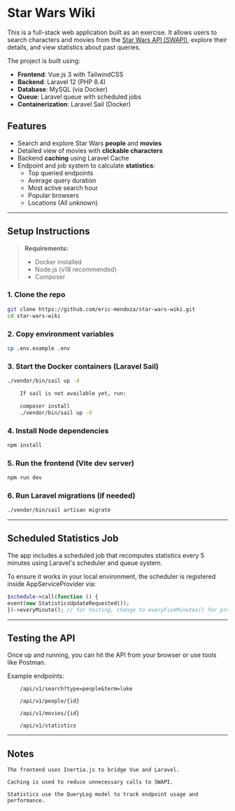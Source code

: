 # Star Wars Wiki

This is a full-stack web application built as an exercise. It allows users to search characters and movies from the [Star Wars API (SWAPI)](https://swapi.tech), explore their details, and view statistics about past queries.

The project is built using:

- **Frontend**: Vue.js 3 with TailwindCSS
- **Backend**: Laravel 12 (PHP 8.4)
- **Database**: MySQL (via Docker)
- **Queue**: Laravel queue with scheduled jobs
- **Containerization**: Laravel Sail (Docker)

## Features

- Search and explore Star Wars **people** and **movies**
- Detailed view of movies with **clickable characters**
- Backend **caching** using Laravel Cache
- Endpoint and job system to calculate **statistics**:
    - Top queried endpoints
    - Average query duration
    - Most active search hour
    - Popular browsers
    - Locations (All unknown)

---

## Setup Instructions

> **Requirements:**
> - Docker installed
> - Node.js (v18 recommended)
> - Composer

### 1. Clone the repo

```bash
git clone https://github.com/eric-mendoza/star-wars-wiki.git
cd star-wars-wiki
```

### 2. Copy environment variables

```bash
cp .env.example .env
```

### 3. Start the Docker containers (Laravel Sail)

```bash
./vendor/bin/sail up -d

    If sail is not available yet, run:

    composer install
    ./vendor/bin/sail up -d
```

### 4. Install Node dependencies

```bash
npm install
```

### 5. Run the frontend (Vite dev server)

```bash
npm run dev
```

### 6. Run Laravel migrations (if needed)

```bash
./vendor/bin/sail artisan migrate
```

---

## Scheduled Statistics Job

The app includes a scheduled job that recomputes statistics every 5 minutes using Laravel's scheduler and queue system.

To ensure it works in your local environment, the scheduler is registered inside AppServiceProvider via:

```php
$schedule->call(function () {
event(new StatisticsUpdateRequested());
})->everyMinute(); // for testing, change to everyFiveMinutes() for production
```
---
## Testing the API

Once up and running, you can hit the API from your browser or use tools like Postman.

Example endpoints:

```
    /api/v1/search?type=people&term=luke

    /api/v1/people/{id}

    /api/v1/movies/{id}

    /api/v1/statistics
```

---
## Notes

    The frontend uses Inertia.js to bridge Vue and Laravel.

    Caching is used to reduce unnecessary calls to SWAPI.

    Statistics use the QueryLog model to track endpoint usage and performance.



